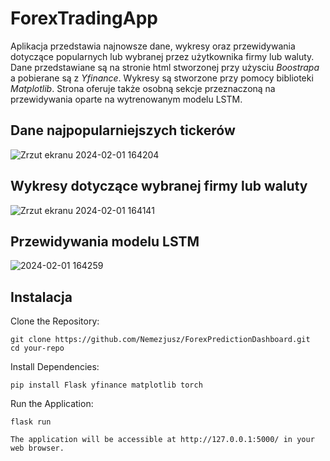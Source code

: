 # ForexTradingApp

Aplikacja przedstawia najnowsze dane, wykresy oraz przewidywania dotyczące popularnych lub wybranej przez użytkownika firmy lub waluty. 
Dane przedstawiane są na stronie html stworzonej przy użysciu *Boostrapa* a pobierane są z *Yfinance*. Wykresy są stworzone przy pomocy biblioteki *Matplotlib*. 
Strona oferuje także osobną sekcje przeznaczoną na przewidywania oparte na wytrenowanym modelu LSTM.

## Dane najpopularniejszych tickerów
![Zrzut ekranu 2024-02-01 164204](https://github.com/Nemezjusz/ForexPredictionDashboard/assets/50834734/666c275c-3a3e-4d71-8697-a31e09f40614)

## Wykresy dotyczące wybranej firmy lub waluty
![Zrzut ekranu 2024-02-01 164141](https://github.com/Nemezjusz/ForexPredictionDashboard/assets/50834734/0f8b883c-2aee-4303-8487-34e63226a5fa)

## Przewidywania modelu LSTM
![2024-02-01 164259](https://github.com/Nemezjusz/ForexPredictionDashboard/assets/50834734/fc6c7006-5227-419c-a013-c32b03749ca1)


## Instalacja

Clone the Repository:

    git clone https://github.com/Nemezjusz/ForexPredictionDashboard.git
    cd your-repo

Install Dependencies:

    pip install Flask yfinance matplotlib torch

Run the Application:

    flask run

    The application will be accessible at http://127.0.0.1:5000/ in your web browser.


